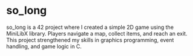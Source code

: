 # so_long
so_long is a 42 project where I created a simple 2D game using the MiniLibX library. Players navigate a map, collect items, and reach an exit. This project strengthened my skills in graphics programming, event handling, and game logic in C.
